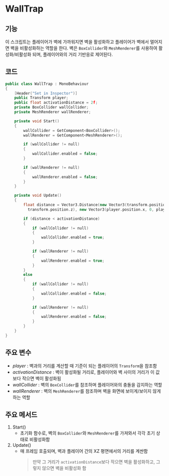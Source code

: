 # WallTrap
## 기능
이 스크립트는 플레이어가 벽에 가까워지면 벽을 활성화하고 플레이어가 벽에서 멀어지면 벽을 비활성화하는 역할을 한다. 벽은 `BoxCollider`와 `MeshRenderer`를 사용하여 활성화/비활성화 되며, 플레이어와의 거리 기반응로 제어된다.

## 코드
```c++
public class WallTrap : MonoBehaviour
{
    [Header("Set in Inspector")]
    public Transform player; 
    public float activationDistance = 2f; 
    private BoxCollider wallCollider; 
    private MeshRenderer wallRenderer;

    private void Start()
    {
        wallCollider = GetComponent<BoxCollider>();
        wallRenderer = GetComponent<MeshRenderer>();

        if (wallCollider != null)
        {
            wallCollider.enabled = false; 
        }

        if (wallRenderer != null)
        {
            wallRenderer.enabled = false;
        }
    }

    private void Update()
    {
        float distance = Vector3.Distance(new Vector3(transform.position.x, 0,
          transform.position.z), new Vector3(player.position.x, 0, player.position.z));

        if (distance < activationDistance)
        {
            if (wallCollider != null)
            {
                wallCollider.enabled = true; 
            }

            if (wallRenderer != null)
            {
                wallRenderer.enabled = true; 
            }
        }
        else
        {
            if (wallCollider != null)
            {
                wallCollider.enabled = false; 
            }

            if (wallRenderer != null)
            {
                wallRenderer.enabled = false; 
            }
        }
    }
}
```

## 주요 변수
- *player* : 벽과의 거리를 계산할 때 기준이 되는 플레이어의 `Transform`을 참조함
- *activationDistance* : 벽이 활성화될 거리로, 플레이어와 벽 사이의 거리가 이 값보다 작으면 벽이 활성화됨
- *wallCollider* : 벽의 `BoxCollider`를 참조하며 플레이어와의 충돌을 감지하는 역할
- *wallRenderer* : 벽의 `MeshRenderer`를 참조하며 벽을 화면에 보이게/보이지 않게 하는 역할

## 주요 메서드
1. Start()
   - 초기화 함수로, 벽의 `BoxCollider`와 `MeshRenderer`를 가져와서 각각 초기 상태로 비활성화함
2. Update()
   - 매 프레임 호출되며, 벽과 플레이어 간의 XZ 평면에서의 거리를 계싼함
     > 만약 그 거리가 `activationDistance`보다 작으면 벽을 활성화하고, 그렇지 않으면 벽을 비활성화 함
